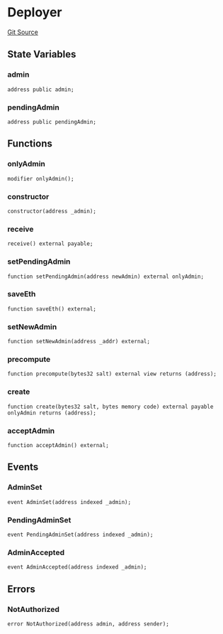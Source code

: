 # Deployer
[Git Source](https://github.com/malda-protocol/malda-lending/blob/076616677457911e7c8925ff7d5fe2dec2ca1497/src\utils\Deployer.sol)


## State Variables
### admin

```solidity
address public admin;
```


### pendingAdmin

```solidity
address public pendingAdmin;
```


## Functions
### onlyAdmin


```solidity
modifier onlyAdmin();
```

### constructor


```solidity
constructor(address _admin);
```

### receive


```solidity
receive() external payable;
```

### setPendingAdmin


```solidity
function setPendingAdmin(address newAdmin) external onlyAdmin;
```

### saveEth


```solidity
function saveEth() external;
```

### setNewAdmin


```solidity
function setNewAdmin(address _addr) external;
```

### precompute


```solidity
function precompute(bytes32 salt) external view returns (address);
```

### create


```solidity
function create(bytes32 salt, bytes memory code) external payable onlyAdmin returns (address);
```

### acceptAdmin


```solidity
function acceptAdmin() external;
```

## Events
### AdminSet

```solidity
event AdminSet(address indexed _admin);
```

### PendingAdminSet

```solidity
event PendingAdminSet(address indexed _admin);
```

### AdminAccepted

```solidity
event AdminAccepted(address indexed _admin);
```

## Errors
### NotAuthorized

```solidity
error NotAuthorized(address admin, address sender);
```

